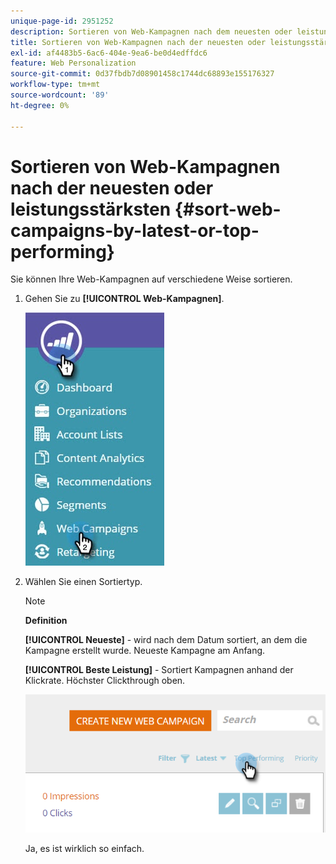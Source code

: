 ```yaml
---
unique-page-id: 2951252
description: Sortieren von Web-Kampagnen nach dem neuesten oder leistungsstärksten Produkt - Marketo-Dokumente - Produktdokumentation
title: Sortieren von Web-Kampagnen nach der neuesten oder leistungsstärksten
exl-id: af4483b5-6ac6-404e-9ea6-be0d4edffdc6
feature: Web Personalization
source-git-commit: 0d37fbdb7d08901458c1744dc68893e155176327
workflow-type: tm+mt
source-wordcount: '89'
ht-degree: 0%

---
```


# Sortieren von Web-Kampagnen nach der neuesten oder leistungsstärksten {#sort-web-campaigns-by-latest-or-top-performing}

Sie können Ihre Web-Kampagnen auf verschiedene Weise sortieren.

1. Gehen Sie zu **[!UICONTROL Web-Kampagnen]**.

   ![](assets/web-campaigns-hand-1.jpg)

1. Wählen Sie einen Sortiertyp.

   >[!NOTE]
   >
   >**Definition**
   >
   >**[!UICONTROL Neueste]** - wird nach dem Datum sortiert, an dem die Kampagne erstellt wurde. Neueste Kampagne am Anfang.
   >
   >**[!UICONTROL Beste Leistung]** - Sortiert Kampagnen anhand der Klickrate. Höchster Clickthrough oben.

   ![](assets/image2016-11-4-13-3a34-3a59.png)

   Ja, es ist wirklich so einfach.

